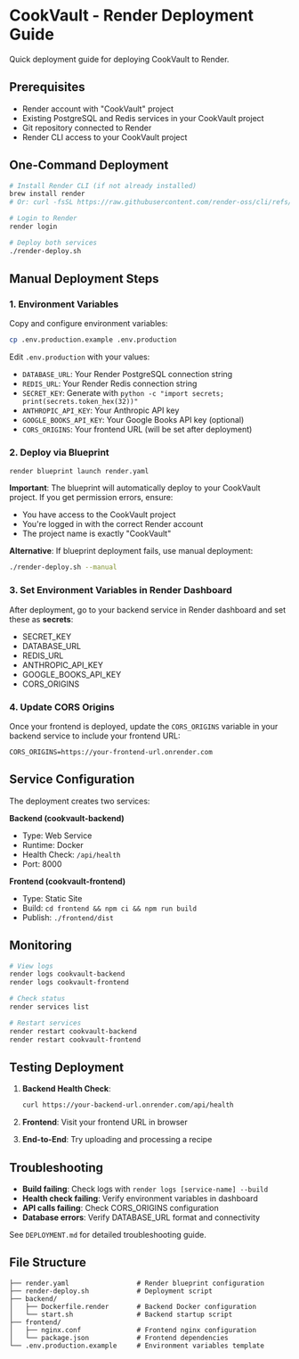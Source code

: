 # CookVault - Render Deployment Guide

Quick deployment guide for deploying CookVault to Render.

## Prerequisites

- Render account with "CookVault" project
- Existing PostgreSQL and Redis services in your CookVault project
- Git repository connected to Render
- Render CLI access to your CookVault project

## One-Command Deployment

```bash
# Install Render CLI (if not already installed)
brew install render
# Or: curl -fsSL https://raw.githubusercontent.com/render-oss/cli/refs/heads/main/bin/install.sh | sh

# Login to Render
render login

# Deploy both services
./render-deploy.sh
```

## Manual Deployment Steps

### 1. Environment Variables

Copy and configure environment variables:
```bash
cp .env.production.example .env.production
```

Edit `.env.production` with your values:
- `DATABASE_URL`: Your Render PostgreSQL connection string
- `REDIS_URL`: Your Render Redis connection string  
- `SECRET_KEY`: Generate with `python -c "import secrets; print(secrets.token_hex(32))"`
- `ANTHROPIC_API_KEY`: Your Anthropic API key
- `GOOGLE_BOOKS_API_KEY`: Your Google Books API key (optional)
- `CORS_ORIGINS`: Your frontend URL (will be set after deployment)

### 2. Deploy via Blueprint

```bash
render blueprint launch render.yaml
```

**Important**: The blueprint will automatically deploy to your CookVault project. If you get permission errors, ensure:
- You have access to the CookVault project
- You're logged in with the correct Render account
- The project name is exactly "CookVault"

**Alternative**: If blueprint deployment fails, use manual deployment:
```bash
./render-deploy.sh --manual
```

### 3. Set Environment Variables in Render Dashboard

After deployment, go to your backend service in Render dashboard and set these as **secrets**:
- SECRET_KEY
- DATABASE_URL  
- REDIS_URL
- ANTHROPIC_API_KEY
- GOOGLE_BOOKS_API_KEY
- CORS_ORIGINS

### 4. Update CORS Origins

Once your frontend is deployed, update the `CORS_ORIGINS` variable in your backend service to include your frontend URL:
```
CORS_ORIGINS=https://your-frontend-url.onrender.com
```

## Service Configuration

The deployment creates two services:

**Backend (cookvault-backend)**
- Type: Web Service
- Runtime: Docker
- Health Check: `/api/health`
- Port: 8000

**Frontend (cookvault-frontend)**  
- Type: Static Site
- Build: `cd frontend && npm ci && npm run build`
- Publish: `./frontend/dist`

## Monitoring

```bash
# View logs
render logs cookvault-backend
render logs cookvault-frontend

# Check status
render services list

# Restart services
render restart cookvault-backend
render restart cookvault-frontend
```

## Testing Deployment

1. **Backend Health Check**:
   ```bash
   curl https://your-backend-url.onrender.com/api/health
   ```

2. **Frontend**: Visit your frontend URL in browser

3. **End-to-End**: Try uploading and processing a recipe

## Troubleshooting

- **Build failing**: Check logs with `render logs [service-name] --build`
- **Health check failing**: Verify environment variables in dashboard
- **API calls failing**: Check CORS_ORIGINS configuration
- **Database errors**: Verify DATABASE_URL format and connectivity

See `DEPLOYMENT.md` for detailed troubleshooting guide.

## File Structure

```
├── render.yaml                 # Render blueprint configuration
├── render-deploy.sh            # Deployment script
├── backend/
│   ├── Dockerfile.render       # Backend Docker configuration
│   └── start.sh                # Backend startup script
├── frontend/
│   ├── nginx.conf              # Frontend nginx configuration  
│   └── package.json            # Frontend dependencies
└── .env.production.example     # Environment variables template
```